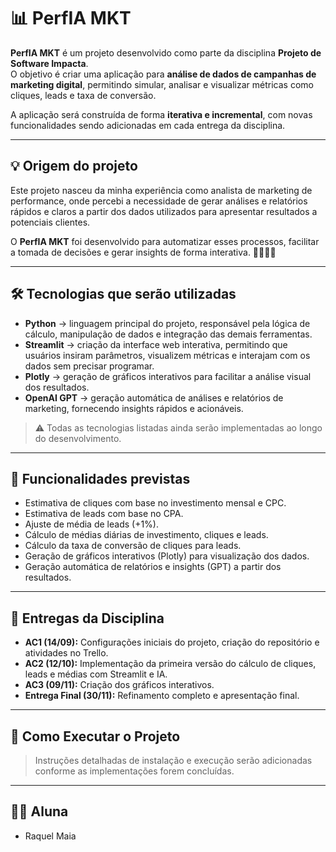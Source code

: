 # 📊 PerfIA MKT

**PerfIA MKT** é um projeto desenvolvido como parte da disciplina **Projeto de Software Impacta**.  
O objetivo é criar uma aplicação para **análise de dados de campanhas de marketing digital**, permitindo simular, analisar e visualizar métricas como cliques, leads e taxa de conversão.  

A aplicação será construída de forma **iterativa e incremental**, com novas funcionalidades sendo adicionadas em cada entrega da disciplina.  

---

## 💡 Origem do projeto
Este projeto nasceu da minha experiência como analista de marketing de performance, onde percebi a necessidade de gerar análises e relatórios rápidos e claros a partir dos dados utilizados para apresentar resultados a potenciais clientes.  

O **PerfIA MKT** foi desenvolvido para automatizar esses processos, facilitar a tomada de decisões e gerar insights de forma interativa. 💜👩🏽‍💻

---

## 🛠️ Tecnologias que serão utilizadas
- **Python** → linguagem principal do projeto, responsável pela lógica de cálculo, manipulação de dados e integração das demais ferramentas.  
- **Streamlit** → criação da interface web interativa, permitindo que usuários insiram parâmetros, visualizem métricas e interajam com os dados sem precisar programar.  
- **Plotly** → geração de gráficos interativos para facilitar a análise visual dos resultados.  
- **OpenAI GPT** → geração automática de análises e relatórios de marketing, fornecendo insights rápidos e acionáveis.  

> ⚠️ Todas as tecnologias listadas ainda serão implementadas ao longo do desenvolvimento.  

---

## 📐 Funcionalidades previstas
- Estimativa de cliques com base no investimento mensal e CPC.  
- Estimativa de leads com base no CPA.  
- Ajuste de média de leads (+1%).  
- Cálculo de médias diárias de investimento, cliques e leads.  
- Cálculo da taxa de conversão de cliques para leads.  
- Geração de gráficos interativos (Plotly) para visualização dos dados.  
- Geração automática de relatórios e insights (GPT) a partir dos resultados.  

---

## 📅 Entregas da Disciplina
- **AC1 (14/09):** Configurações iniciais do projeto, criação do repositório e atividades no Trello.  
- **AC2 (12/10):** Implementação da primeira versão do cálculo de cliques, leads e médias com Streamlit e IA.  
- **AC3 (09/11):** Criação dos gráficos interativos.  
- **Entrega Final (30/11):** Refinamento completo e apresentação final.  

---

## 🚀 Como Executar o Projeto
> Instruções detalhadas de instalação e execução serão adicionadas conforme as implementações forem concluídas.  

---

## 👩‍💻 Aluna
- Raquel Maia
